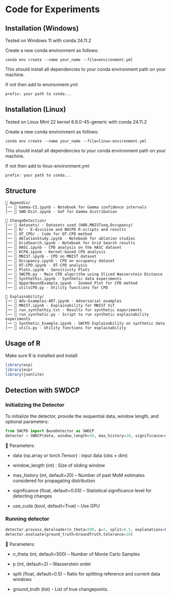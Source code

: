 # Code for Experiments

## Installation (Windows)
Tested on Windows 11 with conda 24.11.2

Create a new conda environment as follows:
```
conda env create --name your_name --file=environment.yml
```
This should install all dependencies to your conda environment path on your machine. 

If not then add to environment.yml
```
prefix: your path to conda...
```
## Installation (Linux)
Tested on Linux Mint 22 kernel 6.8.0-45-generic with conda 24.11.2

Create a new conda environment as follows:
```
conda env create --name your_name --file=linux-environment.yml
```
This should install all dependencies to your conda environment path on your machine. 

If not then add to linux-environment.yml
```
prefix: your path to conda...
```
## Structure
```
📁 Appendix/
│── 📓 Gamma-CI.ipynb - Notebook for Gamma confidence intervals
│── 📓 SWD-Dist.ipynb - GoF for Gamma distribution

📁 ChangeDetection/
│── 📁 datasets/ - Datasets used (HAR,MNISTseq,Occupancy)
│── 📁 R/ - E-divisive and BOCPD R-scripts and results
│── 📁 OT_CPD/ - Code for OT-CPD method
│── 📓 AblationStudy.ipynb - Notebook for ablation studies
│── 📓 GridSearch.ipynb - Notebook for Grid Search results
│── 📓 HASC.ipynb - CPD analysis on the HASC dataset
│── 📓 KCPA.ipynb - Kernel-based CPD analysis
│── 📓 MNIST.ipynb - CPD on MNIST dataset
│── 📓 Occupancy.ipynb - CPD on occupancy dataset
│── 📓 OT-CPD.ipynb - OT-CPD analysis
│── 📓 Plots.ipynb - Sensitivity Plots
│── 📝 SWCPD.py - Main CPD algorithm using Sliced Wasserstein Distance
│── 📓 Synthethic.ipynb - Synthetic data experiments
│── 📓 UpperBoundExample.ipynb - Zoomed Plot for CPD method
│── 📝 utilsCPD.py - Utility functions for CPD

📁 Explainability/
│── 📓 Adv-Examples-ART.ipynb - Adversarial examples
│── 📓 MNIST.ipynb - Explainability for MNIST ViT
│── 📄 run_synthethiy.txt - Results for synthetic experiments
│── 📝 run_synthetic.py - Script to run synthetic explainability experiments
│── 📓 Synthetic_Example.ipynb - SWCPD Explainability on synthetic data
│── 📝 utils.py - Utility functions for explainability
```
## Usage of R

Make sure R is installed and install 
```R
library(ocp)
library(ecp)
library(jsonlite)
```

## Detection with SWDCP
### Initializing the Detector

To initialize the detector, provide the sequential data, window length, and optional parameters:
```python
from SWCPD import BaseDetector as SWDCP
detector = SWDCP(data, window_length=50, max_history=20, significance=0.05, use_cuda=True)
```
🔹 Parameters:

- data (np.array or torch.Tensor) : input data (obs $\times$ dim)

- window_length (int) : Size of sliding window

- max_history (int, default=20) – Number of past MoM estimates considered for propagating distribution

- significance (float, default=0.05) – Statistical significance level for detecting changes

- use_cuda (bool, default=True) – Use GPU

### Running detector
```python
detector.process_dataloader(n_theta=500, p=2, split=0.5, explanations=False, verbose=True)
detector.evaluate(ground_truth=GroundTruth,tolerance=20)
```
🔹 Parameters:

- n_theta (int, default=500) – Number of Monte Carlo Samples

- p (int, default=2) – Wasserstein order

- split (float, default=0.5) – Ratio for splitting reference and current data windows

- ground_truth (list) - List of true changepoints.
